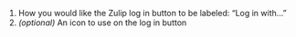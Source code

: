 1. How you would like the Zulip log in button to be labeled: “Log in with...”
1. *(optional)* An icon to use on the log in button
